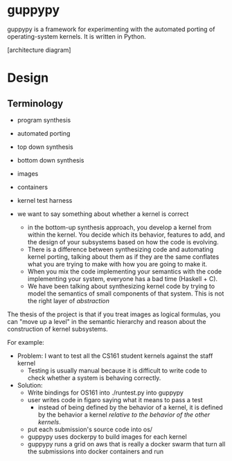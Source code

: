 # guppypy

guppypy is a framework for experimenting with the automated porting of
operating-system kernels. It is written in Python.

[architecture diagram]

# Design

## Terminology

- program synthesis
- automated porting
- top down synthesis
- bottom down synthesis
- images
- containers
- kernel test harness

- we want to say something about whether a kernel is correct
    - in the bottom-up synthesis approach, you develop a kernel from within the
    kernel. You decide which its behavior, features to add, and the design of your
    subsystems based on how the code is evolving.
    - There is a difference between synthesizing code and automating kernel
    porting, talking about them as if they are the same conflates what you are
    trying to make with how you are going to make it.
	- When you mix the code implementing your semantics with the code
	implementing your system, everyone has a bad time (Haskell + C).
    - We have been talking about synthesizing kernel code by trying to model
    the semantics of small components of that system. This is not the right layer of 
    *abstraction* 

The thesis of the project is that if you treat images as logical formulas, you
can "move up a level" in the semantic hierarchy and reason about the
construction of kernel subsystems.

For example:
- Problem: I want to test all the CS161 student kernels against the staff kernel
    - Testing is usually manual because it is difficult to write code to check
    whether a system is behaving correctly.
- Solution:
    - Write bindings for OS161 into ./runtest.py into guppypy
    - user writes code in figaro saying what it means to pass a test
        - instead of being defined by the behavior of a kernel, it is defined
        by the behavior a kernel *relative to the behavior of the other kernels*.
    - put each submission's source code into os/
    - guppypy uses dockerpy to build images for each kernel
    - guppypy runs a grid on aws that is really a docker swarm
        that turn all the submissions into docker containers and run 


